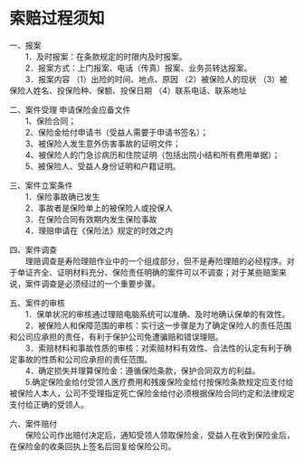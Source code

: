 # 索赔过程须知  
  
一、报案  
&emsp;&emsp;1．及时报案：在条款规定的时限内及时报案。  
&emsp;&emsp;2．报案方式：上门报案、电话（传真）报案、业务员转达报案。  
&emsp;&emsp;3．报案内容 （1）出险的时间、地点、原因 （2）被保险人的现状 （3）被保险人姓名、投保险种、保额、投保日期 （4）联系电话、联系地址  
  
二、案件受理 申请保险金应备文件  
&emsp;&emsp;1、保险合同；  
&emsp;&emsp;2、保险金给付申请书（受益人需要于申请书签名）；  
&emsp;&emsp;3、被保险人发生意外伤害事故的证明文件；  
&emsp;&emsp;4、被保险人的门急诊病历和住院证明（包括出院小结和所有费用单据）；  
&emsp;&emsp;5、被保险人、受益人身份证明和户籍证明。  
  
三、案件立案条件  
&emsp;&emsp;1．保险事故确已发生  
&emsp;&emsp;2．事故者是保险单上的被保险人或投保人  
&emsp;&emsp;3．在保险合同有效期内发生保险事故  
&emsp;&emsp;4．理赔申请在《保险法》规定的时效之内  
  
四、案件调查  
&emsp;&emsp;理赔调查是寿险理赔作业中的一个组成部分，但不是寿险理赔的必经程序。对于单证齐全、证明材料充分、保险责任明确的案件可以不调查；对于某些赔案来说，案件调查是必须经过的一个重要步骤。  
  
五、案件的审核  
&emsp;&emsp;1．保单状况的审核通过理赔电脑系统可以准确、及时地确认保单的有效性。  
&emsp;&emsp;2．被保险人和保障范围的审核：实行这一步骤是为了确定保险人的责任范围和公司应承担的责任，有利于保护公司免遭骗赔和错误理赔。  
&emsp;&emsp;3．索赔材料和事故性质的审核：对索赔材料有效性、合法性的认定有利于确定事故的性质和公司应承担的责任范围。  
&emsp;&emsp;4．确定损失并理算保险金：遵循保险条款，保护合同双方的利益。  
&emsp;&emsp;5.确定保险金给付受领人医疗费用和残废保险金给付按保险条款规定应支付给被保险人本人，公司不受理指定死亡保险金给付必须根据保险合同约定和法律规定支付给正确的受领人。  
  
六、案件赔付   
&emsp;&emsp;保险公司作出赔付决定后，通知受领人领取保险金，受益人在收到保险金后，在保险金的收条回执上签名后回复给保险公司。  
  
